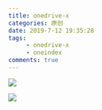 ```yaml
---
title: onedrive-x
categories: 原创
date: 2019-7-12 19:35:28
tags: 
     - onedrive-x
     - oneindex
comments: true
---
```


![](https://onedrive-x.herokuapp.com/images/2019/07/12/OXSAS8K6GA/squares_texture-wallpaper-1920x1080.jpg)
<!-- more -->
![](http://imgsrc.baidu.com/forum/pic/item/800a19d8bc3eb13584186bc2a91ea8d3fc1f44e8.jpg)


